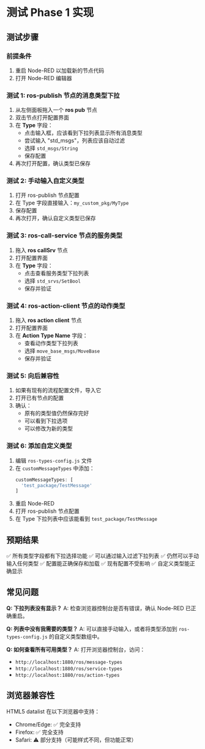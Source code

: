 # 测试 Phase 1 实现

## 测试步骤

### 前提条件
1. 重启 Node-RED 以加载新的节点代码
2. 打开 Node-RED 编辑器

### 测试 1: ros-publish 节点的消息类型下拉

1. 从左侧面板拖入一个 **ros pub** 节点
2. 双击节点打开配置界面
3. 在 **Type** 字段：
   - 点击输入框，应该看到下拉列表显示所有消息类型
   - 尝试输入 "std_msgs"，列表应该自动过滤
   - 选择 `std_msgs/String`
   - 保存配置
4. 再次打开配置，确认类型已保存

### 测试 2: 手动输入自定义类型

1. 打开 ros-publish 节点配置
2. 在 Type 字段直接输入：`my_custom_pkg/MyType`
3. 保存配置
4. 再次打开，确认自定义类型已保存

### 测试 3: ros-call-service 节点的服务类型

1. 拖入 **ros callSrv** 节点
2. 打开配置界面
3. 在 **Type** 字段：
   - 点击查看服务类型下拉列表
   - 选择 `std_srvs/SetBool`
   - 保存并验证

### 测试 4: ros-action-client 节点的动作类型

1. 拖入 **ros action client** 节点
2. 打开配置界面
3. 在 **Action Type Name** 字段：
   - 查看动作类型下拉列表
   - 选择 `move_base_msgs/MoveBase`
   - 保存并验证

### 测试 5: 向后兼容性

1. 如果有现有的流程配置文件，导入它
2. 打开已有节点的配置
3. 确认：
   - 原有的类型值仍然保存完好
   - 可以看到下拉选项
   - 可以修改为新的类型

### 测试 6: 添加自定义类型

1. 编辑 `ros-types-config.js` 文件
2. 在 `customMessageTypes` 中添加：
   ```javascript
   customMessageTypes: [
     'test_package/TestMessage'
   ]
   ```
3. 重启 Node-RED
4. 打开 ros-publish 节点配置
5. 在 Type 下拉列表中应该能看到 `test_package/TestMessage`

## 预期结果

✅ 所有类型字段都有下拉选择功能
✅ 可以通过输入过滤下拉列表
✅ 仍然可以手动输入任何类型
✅ 配置能正确保存和加载
✅ 现有配置不受影响
✅ 自定义类型能正确显示

## 常见问题

**Q: 下拉列表没有显示？**
A: 检查浏览器控制台是否有错误，确认 Node-RED 已正确重启。

**Q: 列表中没有我需要的类型？**
A: 可以直接手动输入，或者将类型添加到 `ros-types-config.js` 的自定义类型数组中。

**Q: 如何查看所有可用类型？**
A: 打开浏览器控制台，访问：
- `http://localhost:1880/ros/message-types`
- `http://localhost:1880/ros/service-types`  
- `http://localhost:1880/ros/action-types`

## 浏览器兼容性

HTML5 datalist 在以下浏览器中支持：
- Chrome/Edge: ✅ 完全支持
- Firefox: ✅ 完全支持
- Safari: ⚠️ 部分支持（可能样式不同，但功能正常）
